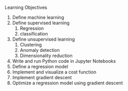 
Learning Objectives
1. Define machine learning 
2. Define supervised learning 
   1. Regression
   2. classification
3. Define unsupervised learning
   1. Clustering
   2. Anomaly detection
   3. Dimensionality reduction
4. Write and run Python code in Jupyter Notebooks
5. Define a regression model 
6. Implement and visualize a cost function 
7. Implement gradient descent 
8. Optimize a regression model using gradient descent
